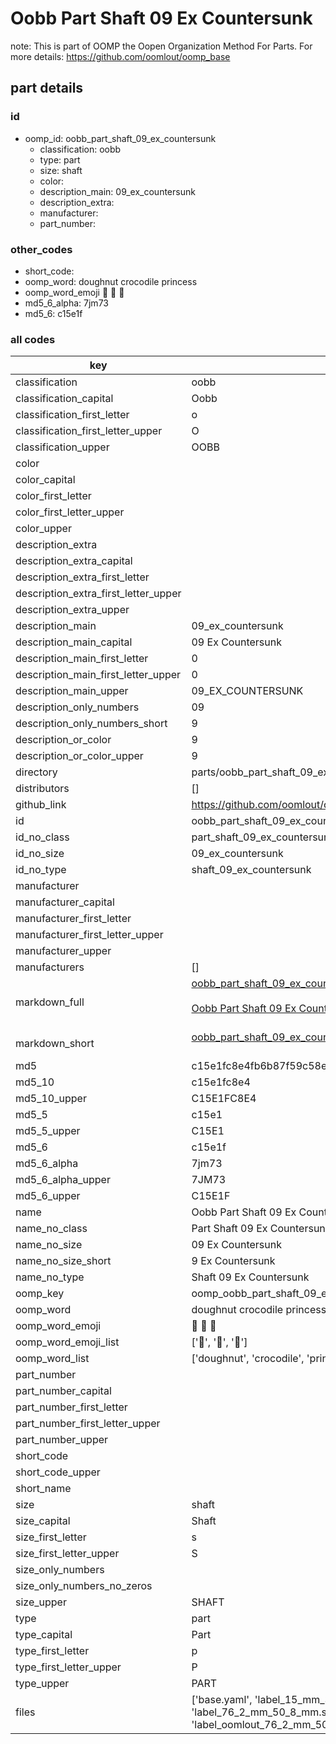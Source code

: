 # Oobb Part Shaft 09 Ex Countersunk  

note: This is part of OOMP the Oopen Organization Method For Parts. For more details: https://github.com/oomlout/oomp_base

##  part details





### id
* oomp_id: oobb_part_shaft_09_ex_countersunk
  * classification: oobb
  * type: part
  * size: shaft
  * color: 
  * description_main: 09_ex_countersunk
  * description_extra: 
  * manufacturer: 
  * part_number: 

### other_codes
* short_code: 
* oomp_word: doughnut crocodile princess
* oomp_word_emoji :doughnut: :crocodile: :princess:
* md5_6_alpha: 7jm73
* md5_6: c15e1f

### all codes 
| key | value |  
| --- | --- |  
| classification | oobb |  
| classification_capital | Oobb |  
| classification_first_letter | o |  
| classification_first_letter_upper | O |  
| classification_upper | OOBB |  
| color |  |  
| color_capital |  |  
| color_first_letter |  |  
| color_first_letter_upper |  |  
| color_upper |  |  
| description_extra |  |  
| description_extra_capital |  |  
| description_extra_first_letter |  |  
| description_extra_first_letter_upper |  |  
| description_extra_upper |  |  
| description_main | 09_ex_countersunk |  
| description_main_capital | 09 Ex Countersunk |  
| description_main_first_letter | 0 |  
| description_main_first_letter_upper | 0 |  
| description_main_upper | 09_EX_COUNTERSUNK |  
| description_only_numbers | 09 |  
| description_only_numbers_short | 9 |  
| description_or_color | 9 |  
| description_or_color_upper | 9 |  
| directory | parts/oobb_part_shaft_09_ex_countersunk |  
| distributors | [] |  
| github_link | https://github.com/oomlout/oomlout_oomp_part_src/tree/main/parts/oobb_part_shaft_09_ex_countersunk/working |  
| id | oobb_part_shaft_09_ex_countersunk |  
| id_no_class | part_shaft_09_ex_countersunk |  
| id_no_size | 09_ex_countersunk |  
| id_no_type | shaft_09_ex_countersunk |  
| manufacturer |  |  
| manufacturer_capital |  |  
| manufacturer_first_letter |  |  
| manufacturer_first_letter_upper |  |  
| manufacturer_upper |  |  
| manufacturers | [] |  
| markdown_full | [oobb_part_shaft_09_ex_countersunk](https://github.com/oomlout/oomlout_oomp_part_src/tree/main/parts/oobb_part_shaft_09_ex_countersunk/working)<br>[](https://github.com/oomlout/oomlout_oomp_part_src/tree/main/parts/oobb_part_shaft_09_ex_countersunk/working)<br>[Oobb Part Shaft 09 Ex Countersunk](https://github.com/oomlout/oomlout_oomp_part_src/tree/main/parts/oobb_part_shaft_09_ex_countersunk/working)<br><br> |  
| markdown_short | [oobb_part_shaft_09_ex_countersunk](https://github.com/oomlout/oomlout_oomp_part_src/tree/main/parts/oobb_part_shaft_09_ex_countersunk/working)<br><br> |  
| md5 | c15e1fc8e4fb6b87f59c58e78d72b5c1 |  
| md5_10 | c15e1fc8e4 |  
| md5_10_upper | C15E1FC8E4 |  
| md5_5 | c15e1 |  
| md5_5_upper | C15E1 |  
| md5_6 | c15e1f |  
| md5_6_alpha | 7jm73 |  
| md5_6_alpha_upper | 7JM73 |  
| md5_6_upper | C15E1F |  
| name | Oobb Part Shaft 09 Ex Countersunk |  
| name_no_class | Part Shaft 09 Ex Countersunk |  
| name_no_size | 09 Ex Countersunk |  
| name_no_size_short | 9 Ex Countersunk |  
| name_no_type | Shaft 09 Ex Countersunk |  
| oomp_key | oomp_oobb_part_shaft_09_ex_countersunk |  
| oomp_word | doughnut crocodile princess |  
| oomp_word_emoji | :doughnut: :crocodile: :princess: |  
| oomp_word_emoji_list | [':doughnut:', ':crocodile:', ':princess:'] |  
| oomp_word_list | ['doughnut', 'crocodile', 'princess'] |  
| part_number |  |  
| part_number_capital |  |  
| part_number_first_letter |  |  
| part_number_first_letter_upper |  |  
| part_number_upper |  |  
| short_code |  |  
| short_code_upper |  |  
| short_name |  |  
| size | shaft |  
| size_capital | Shaft |  
| size_first_letter | s |  
| size_first_letter_upper | S |  
| size_only_numbers |  |  
| size_only_numbers_no_zeros |  |  
| size_upper | SHAFT |  
| type | part |  
| type_capital | Part |  
| type_first_letter | p |  
| type_first_letter_upper | P |  
| type_upper | PART |  
| files | ['base.yaml', 'label_15_mm_30_mm.pdf', 'label_15_mm_30_mm.svg', 'label_76_2_mm_50_8_mm.pdf', 'label_76_2_mm_50_8_mm.svg', 'label_oomlout_76_2_mm_50_8_mm.pdf', 'label_oomlout_76_2_mm_50_8_mm.svg', 'readme.md', 'working.json', 'working.yaml'] |  
